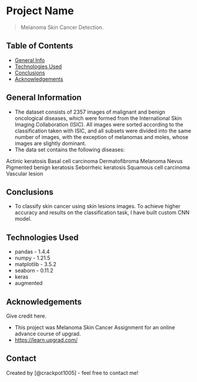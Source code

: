 # Project Name
> Melanoma Skin Cancer Detection.


## Table of Contents
* [General Info](#general-information)
* [Technologies Used](#technologies-used)
* [Conclusions](#conclusions)
* [Acknowledgements](#acknowledgements)

<!-- You can include any other section that is pertinent to your problem -->

## General Information
- The dataset consists of 2357 images of malignant and benign oncological diseases, which were formed from the International Skin Imaging Collaboration (ISIC). All images were sorted according to the classification taken with ISIC, and all subsets were divided into the same number of images, with the exception of melanomas and moles, whose images are slightly dominant.
- The data set contains the following diseases:

Actinic keratosis
Basal cell carcinoma
Dermatofibroma
Melanoma
Nevus
Pigmented benign keratosis
Seborrheic keratosis
Squamous cell carcinoma
Vascular lesion



<!-- You don't have to answer all the questions - just the ones relevant to your project. -->

## Conclusions
- To classify skin cancer using skin lesions images. To achieve higher accuracy and results on the classification task, I have built custom CNN model.

<!-- You don't have to answer all the questions - just the ones relevant to your project. -->


## Technologies Used
- pandas - 1.4.4
- numpy - 1.21.5
- matplotlib - 3.5.2
- seaborn - 0.11.2
- keras
- augmented

<!-- As the libraries versions keep on changing, it is recommended to mention the version of library used in this project -->

## Acknowledgements
Give credit here.
- This project was Melanoma Skin Cancer Assignment for an online advance course of upgrad.
- https://learn.upgrad.com/


## Contact
Created by [@crackpot1005] - feel free to contact me!


<!-- Optional -->
<!-- ## License -->
<!-- This project is open source and available under the [... License](). -->

<!-- You don't have to include all sections - just the one's relevant to your project -->
